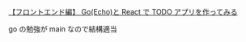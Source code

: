 [【フロントエンド編】 Go(Echo)と React で TODO アプリを作ってみる](https://zenn.dev/tara_is_ok/scraps/12503e502218f0)

go の勉強が main なので結構適当
